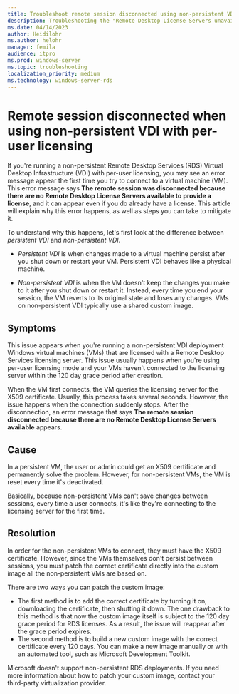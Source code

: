 ```yaml
---
title: Troubleshoot remote session disconnected using non-persistent VDI with per-user licensing
description: Troubleshooting the "Remote Desktop License Servers unavailable" error when trying to connect to a remote session using non-persistent VDI.
ms.date: 04/14/2023
author: Heidilohr
ms.author: helohr
manager: femila
audience: itpro
ms.prod: windows-server
ms.topic: troubleshooting
localization_priority: medium
ms.technology: windows-server-rds
---
```


# Remote session disconnected when using non-persistent VDI with per-user licensing

If you're running a non-persistent Remote Desktop Services (RDS) Virtual Desktop Infrastructure (VDI) with per-user licensing, you may see an error message appear the first time you try to connect to a virtual machine (VM). This error message says **The remote session was disconnected because there are no Remote Desktop License Servers available to provide a license**, and it can appear even if you do already have a license. This article will explain why this error happens, as well as steps you can take to mitigate it.

To understand why this happens, let's first look at the difference between *persistent VDI* and *non-persistent VDI*.

- *Persistent VDI* is when changes made to a virtual machine persist after you shut down or restart your VM. Persistent VDI behaves like a physical machine.

- *Non-persistent VDI* is when the VM doesn't keep the changes you make to it after you shut down or restart it. Instead, every time you end your session, the VM reverts to its original state and loses any changes. VMs on non-persistent VDI typically use a shared custom image.

## Symptoms

This issue appears when you're running a non-persistent VDI deployment Windows virtual machines (VMs) that are licensed with a Remote Desktop Services licensing server. This issue usually happens when you're using per-user licensing mode and your VMs haven't connected to the licensing server within the 120 day grace period after creation.

When the VM first connects, the VM queries the licensing server for the X509 certificate. Usually, this process takes several seconds. However, the issue happens when the connection suddenly stops. After the disconnection, an error message that says **The remote session disconnected because there are no Remote Desktop License Servers available** appears.

## Cause

In a persistent VM, the user or admin could get an X509 certificate and permanently solve the problem. However, for non-persistent VMs, the VM is reset every time it's deactivated.

Basically, because non-persistent VMs can't save changes between sessions, every time a user connects, it's like they're connecting to the licensing server for the first time.

## Resolution

In order for the non-persistent VMs to connect, they must have the X509 certificate. However, since the VMs themselves don't persist between sessions, you must patch the correct certificate directly into the custom image all the non-persistent VMs are based on.

There are two ways you can patch the custom image:

- The first method is to add the correct certificate by turning it on, downloading the certificate, then shutting it down. The one drawback to this method is that now the custom image itself is subject to the 120 day grace period for RDS licenses. As a result, the issue will reappear after the grace period expires.
- The second method is to build a new custom image with the correct certificate every 120 days. You can make a new image manually or with an automated tool, such as Microsoft Development Toolkit.

Microsoft doesn't support non-persistent RDS deployments. If you need more information about how to patch your custom image, contact your third-party virtualization provider.
